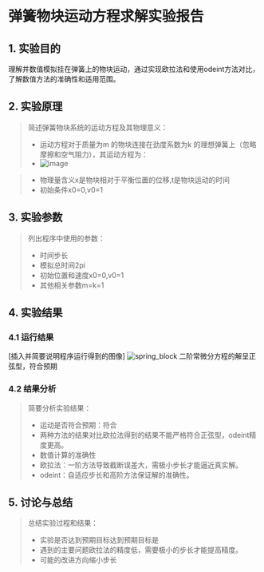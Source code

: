 # 弹簧物块运动方程求解实验报告

## 1. 实验目的

理解并数值模拟挂在弹簧上的物块运动，通过实现欧拉法和使用odeint方法对比，了解数值方法的准确性和适用范围。

## 2. 实验原理

> 简述弹簧物块系统的运动方程及其物理意义：
> - 运动方程对于质量为m 的物块连接在劲度系数为k 的理想弹簧上（忽略摩擦和空气阻力），其运动方程为：
> - ![image](https://github.com/user-attachments/assets/7329c1c0-c9c4-4385-8d85-495760a481c3)

> - 物理量含义x是物块相对于平衡位置的位移,t是物块运动的时间
> - 初始条件x0=0,v0=1

## 3. 实验参数

> 列出程序中使用的参数：
> - 时间步长
> - 模拟总时间2pi
> - 初始位置和速度x0=0,v0=1
> - 其他相关参数m=k=1

## 4. 实验结果

### 4.1 运行结果

[插入并简要说明程序运行得到的图像]
![spring_block](https://github.com/user-attachments/assets/993377f6-0a06-412c-8fff-ddeac2798503)
二阶常微分方程的解呈正弦型，符合预期

### 4.2 结果分析

> 简要分析实验结果：
> - 运动是否符合预期：符合
> - 两种方法的结果对比欧拉法得到的结果不能严格符合正弦型，odeint精度更高。
> - 数值计算的准确性
> - 欧拉法：一阶方法导致截断误差大，需极小步长才能逼近真实解。
> - odeint：自适应步长和高阶方法保证解的准确性。

## 5. 讨论与总结

> 总结实验过程和结果：
> - 实验是否达到预期目标达到预期目标是
> - 遇到的主要问题欧拉法的精度低，需要极小的步长才能提高精度。
> - 可能的改进方向缩小步长


